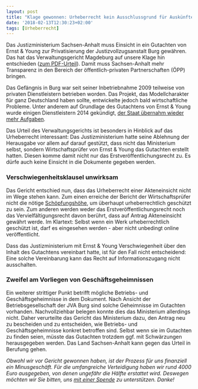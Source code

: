 ```yaml
---
layout: post
title: "Klage gewonnen: Urheberrecht kein Ausschlussgrund für Auskünfte"
date: '2018-02-13T12:30:23+02:00' 
tags: [Urheberrecht]
---
```


Das Justizministerium Sachsen-Anhalt muss Einsicht in ein Gutachten von Ernst & Young zur Privatisierung der Justizvollzugsanstalt Burg gewähren. Das hat das Verwaltungsgericht Magdeburg auf unsere Klage hin entschieden (<a href="https://netzpolitik.org/wp-upload/2018/01/jva-burg-urteil.pdf">zum PDF-Urteil</a>). Damit muss Sachsen-Anhalt mehr Transparenz in den Bereich der öffentlich-privaten Partnerschaften (ÖPP) bringen.

Das Gefängnis in Burg war seit seiner Inbetriebnahme 2009 teilweise von privaten Dienstleistern betrieben worden. Das Projekt, das Modellcharakter für ganz Deutschland haben sollte, entwickelte jedoch bald wirtschaftliche Probleme. Unter anderem auf Grundlage des Gutachtens von Ernst & Young wurde einigen Dienstleistern 2014 gekündigt, <a href="http://www.landtag.sachsen-anhalt.de/fileadmin/files/drs/wp7/drs/d0545dak.pdf">der Staat übernahm wieder mehr Aufgaben</a>.

Das Urteil des Verwaltungsgerichts ist besonders in Hinblick auf das Urheberrecht interessant: Das Justizministerium hatte seine Ablehnung der Herausgabe vor allem auf darauf gestützt, dass nicht das Ministerium selbst, sondern Wirtschaftsprüfer von Ernst & Young das Gutachten erstellt hatten. Diesen komme damit nicht nur das Erstveröffentlichungsrecht zu. Es dürfe auch keine Einsicht in die Dokumente gegeben werden. 

<h3>Verschwiegenheitsklausel unwirksam</h3>

Das Gericht entschied nun, dass das Urheberrecht einer Akteneinsicht nicht im Wege stehen kann. Zum einen erreiche der Bericht der Wirtschaftsprüfer nicht die nötige <a href="https://de.wikipedia.org/wiki/Sch%C3%B6pfungsh%C3%B6he">Schöpfungshöhe</a>, um überhaupt urheberrechtlich geschützt zu sein. Zum anderen werden weder das Erstveröffentlichungsrecht noch das Vervielfältigungsrecht davon berührt, dass auf Antrag Akteneinsicht gewährt werde. Im Klartext: Selbst wenn ein Werk urheberrechtlich geschützt ist, darf es eingesehen werden - aber nicht unbedingt online veröffentlicht.

Dass das Justizministerium mit Ernst & Young Verschwiegenheit über den Inhalt des Gutachtens vereinbart hatte, ist für den Fall nicht entscheidend: Eine solche Vereinbarung kann das Recht auf Informationszugang nicht ausschalten.

<h3>Zweifel am Vorliegen von Geschäftsgeheimnissen</h3>

Ein weiterer strittiger Punkt betrifft mögliche Betriebs- und Geschäftsgeheimnisse in dem Dokument. Nach Ansicht der Betriebsgesellschaft der JVA Burg sind solche Geheimnisse im Gutachten vorhanden. Nachvollziehbar belegen konnte dies das Ministerium allerdings nicht. Daher verurteilte das Gericht das Ministerium dazu, den Antrag neu zu bescheiden und zu entscheiden, wie Betriebs- und Geschäftsgeheimnisse konkret betroffen sind. Selbst wenn sie im Gutachten zu finden seien, müsste das Gutachten trotzdem ggf. mit Schwärzungen herausgegeben werden. Das Land Sachsen-Anhalt kann gegen das Urteil in Berufung gehen.

<i>Obwohl wir vor Gericht gewonnen haben, ist der Prozess für uns finanziell ein Minusgeschäft. Für die umfangreiche Verteidigung haben wir rund 4000 Euro ausgegeben, von denen ungefähr die Hälfte erstattet wird. Deswegen möchten wir Sie bitten, uns <a href="https://fragdenstaat.de/hilfe/spenden/#spenden">mit einer Spende</a> zu unterstützen. Danke!</i>

